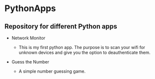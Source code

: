 # PythonApps
Repository for different Python apps
-
- Network Monitor
  - This is my first python app. The purpose is to scan your wifi for unknown devices and give you the option to deauthenticate them.

- Guess the Number
  - A simple number guessing game.
